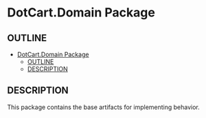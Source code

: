 # DotCart.Domain Package

## OUTLINE

- [DotCart.Domain Package](#dotcartdomain-package)
  - [OUTLINE](#outline)
  - [DESCRIPTION](#description)

## DESCRIPTION

This package contains the base artifacts for implementing behavior.